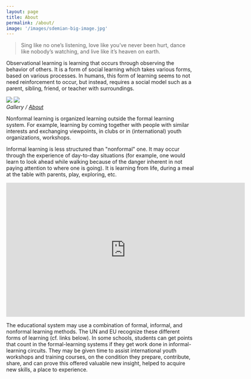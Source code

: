 ```yaml
---
layout: page
title: About
permalink: /about/
image: '/images/sdemian-big-image.jpg'
---
```


> Sing like no one’s listening, love like you’ve never been hurt, dance like nobody’s watching, and live like it’s heaven on earth.

Observational learning is learning that occurs through observing the behavior of others. It is a form of social learning which takes various forms, based on various processes. In humans, this form of learning seems to not need reinforcement to occur, but instead, requires a social model such as a parent, sibling, friend, or teacher with surroundings.

<div class="gallery-box">
  <div class="gallery">
    <img src="/images/sdemian-photo1.jpg" loading="lazy">
    <img src="/images/sdemian-photo2.jpg" loading="lazy">
  </div>
  <em>Gallery / <a href="https://sdemian.com/about" target="_blank">About</a></em>
</div>

Nonformal learning is organized learning outside the formal learning system. For example, learning by coming together with people with similar interests and exchanging viewpoints, in clubs or in (international) youth organizations, workshops.

Informal learning is less structured than "nonformal" one. It may occur through the experience of day-to-day situations (for example, one would learn to look ahead while walking because of the danger inherent in not paying attention to where one is going). It is learning from life, during a meal at the table with parents, play, exploring, etc.

<p><iframe src="https://player.vimeo.com/video/148003889?h=d36b8b4cbb" loading="lazy" width="640" height="360" frameborder="0" allowfullscreen></iframe></p>

The educational system may use a combination of formal, informal, and nonformal learning methods. The UN and EU recognize these different forms of learning (cf. links below). In some schools, students can get points that count in the formal-learning systems if they get work done in informal-learning circuits. They may be given time to assist international youth workshops and training courses, on the condition they prepare, contribute, share, and can prove this offered valuable new insight, helped to acquire new skills, a place to experience.